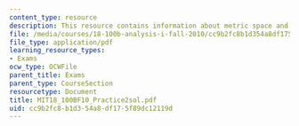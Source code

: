 ```yaml
---
content_type: resource
description: This resource contains information about metric space and sequences bounded.
file: /media/courses/18-100b-analysis-i-fall-2010/cc9b2fc8b1d354a8df175f89dc12119d_MIT18_100BF10_Practice2sol.pdf
file_type: application/pdf
learning_resource_types:
- Exams
ocw_type: OCWFile
parent_title: Exams
parent_type: CourseSection
resourcetype: Document
title: MIT18_100BF10_Practice2sol.pdf
uid: cc9b2fc8-b1d3-54a8-df17-5f89dc12119d
---
```

